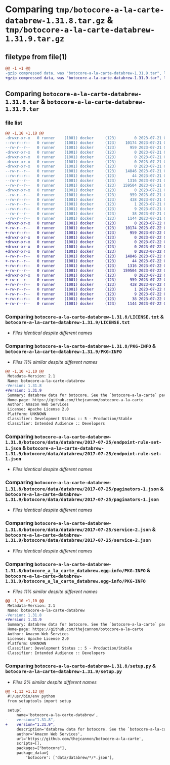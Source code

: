 # Comparing `tmp/botocore-a-la-carte-databrew-1.31.8.tar.gz` & `tmp/botocore-a-la-carte-databrew-1.31.9.tar.gz`

## filetype from file(1)

```diff
@@ -1 +1 @@
-gzip compressed data, was "botocore-a-la-carte-databrew-1.31.8.tar", last modified: Fri Jul 21 01:21:21 2023, max compression
+gzip compressed data, was "botocore-a-la-carte-databrew-1.31.9.tar", last modified: Sat Jul 22 01:20:24 2023, max compression
```

## Comparing `botocore-a-la-carte-databrew-1.31.8.tar` & `botocore-a-la-carte-databrew-1.31.9.tar`

### file list

```diff
@@ -1,18 +1,18 @@
-drwxr-xr-x   0 runner    (1001) docker     (123)        0 2023-07-21 01:21:21.726934 botocore-a-la-carte-databrew-1.31.8/
--rw-r--r--   0 runner    (1001) docker     (123)    10174 2023-07-21 01:21:21.000000 botocore-a-la-carte-databrew-1.31.8/LICENSE.txt
--rw-r--r--   0 runner    (1001) docker     (123)      959 2023-07-21 01:21:21.726934 botocore-a-la-carte-databrew-1.31.8/PKG-INFO
-drwxr-xr-x   0 runner    (1001) docker     (123)        0 2023-07-21 01:21:21.722934 botocore-a-la-carte-databrew-1.31.8/botocore/
-drwxr-xr-x   0 runner    (1001) docker     (123)        0 2023-07-21 01:21:21.722934 botocore-a-la-carte-databrew-1.31.8/botocore/data/
-drwxr-xr-x   0 runner    (1001) docker     (123)        0 2023-07-21 01:21:21.722934 botocore-a-la-carte-databrew-1.31.8/botocore/data/databrew/
-drwxr-xr-x   0 runner    (1001) docker     (123)        0 2023-07-21 01:21:21.726934 botocore-a-la-carte-databrew-1.31.8/botocore/data/databrew/2017-07-25/
--rw-r--r--   0 runner    (1001) docker     (123)    14846 2023-07-21 01:21:06.000000 botocore-a-la-carte-databrew-1.31.8/botocore/data/databrew/2017-07-25/endpoint-rule-set-1.json
--rw-r--r--   0 runner    (1001) docker     (123)       44 2023-07-21 01:21:06.000000 botocore-a-la-carte-databrew-1.31.8/botocore/data/databrew/2017-07-25/examples-1.json
--rw-r--r--   0 runner    (1001) docker     (123)     1316 2023-07-21 01:21:06.000000 botocore-a-la-carte-databrew-1.31.8/botocore/data/databrew/2017-07-25/paginators-1.json
--rw-r--r--   0 runner    (1001) docker     (123)   159504 2023-07-21 01:21:06.000000 botocore-a-la-carte-databrew-1.31.8/botocore/data/databrew/2017-07-25/service-2.json
-drwxr-xr-x   0 runner    (1001) docker     (123)        0 2023-07-21 01:21:21.726934 botocore-a-la-carte-databrew-1.31.8/botocore_a_la_carte_databrew.egg-info/
--rw-r--r--   0 runner    (1001) docker     (123)      959 2023-07-21 01:21:21.000000 botocore-a-la-carte-databrew-1.31.8/botocore_a_la_carte_databrew.egg-info/PKG-INFO
--rw-r--r--   0 runner    (1001) docker     (123)      438 2023-07-21 01:21:21.000000 botocore-a-la-carte-databrew-1.31.8/botocore_a_la_carte_databrew.egg-info/SOURCES.txt
--rw-r--r--   0 runner    (1001) docker     (123)        1 2023-07-21 01:21:21.000000 botocore-a-la-carte-databrew-1.31.8/botocore_a_la_carte_databrew.egg-info/dependency_links.txt
--rw-r--r--   0 runner    (1001) docker     (123)        9 2023-07-21 01:21:21.000000 botocore-a-la-carte-databrew-1.31.8/botocore_a_la_carte_databrew.egg-info/top_level.txt
--rw-r--r--   0 runner    (1001) docker     (123)       38 2023-07-21 01:21:21.726934 botocore-a-la-carte-databrew-1.31.8/setup.cfg
--rw-r--r--   0 runner    (1001) docker     (123)     1144 2023-07-21 01:21:21.000000 botocore-a-la-carte-databrew-1.31.8/setup.py
+drwxr-xr-x   0 runner    (1001) docker     (123)        0 2023-07-22 01:20:24.480906 botocore-a-la-carte-databrew-1.31.9/
+-rw-r--r--   0 runner    (1001) docker     (123)    10174 2023-07-22 01:20:24.000000 botocore-a-la-carte-databrew-1.31.9/LICENSE.txt
+-rw-r--r--   0 runner    (1001) docker     (123)      959 2023-07-22 01:20:24.480906 botocore-a-la-carte-databrew-1.31.9/PKG-INFO
+drwxr-xr-x   0 runner    (1001) docker     (123)        0 2023-07-22 01:20:24.476906 botocore-a-la-carte-databrew-1.31.9/botocore/
+drwxr-xr-x   0 runner    (1001) docker     (123)        0 2023-07-22 01:20:24.476906 botocore-a-la-carte-databrew-1.31.9/botocore/data/
+drwxr-xr-x   0 runner    (1001) docker     (123)        0 2023-07-22 01:20:24.476906 botocore-a-la-carte-databrew-1.31.9/botocore/data/databrew/
+drwxr-xr-x   0 runner    (1001) docker     (123)        0 2023-07-22 01:20:24.480906 botocore-a-la-carte-databrew-1.31.9/botocore/data/databrew/2017-07-25/
+-rw-r--r--   0 runner    (1001) docker     (123)    14846 2023-07-22 01:20:09.000000 botocore-a-la-carte-databrew-1.31.9/botocore/data/databrew/2017-07-25/endpoint-rule-set-1.json
+-rw-r--r--   0 runner    (1001) docker     (123)       44 2023-07-22 01:20:09.000000 botocore-a-la-carte-databrew-1.31.9/botocore/data/databrew/2017-07-25/examples-1.json
+-rw-r--r--   0 runner    (1001) docker     (123)     1316 2023-07-22 01:20:09.000000 botocore-a-la-carte-databrew-1.31.9/botocore/data/databrew/2017-07-25/paginators-1.json
+-rw-r--r--   0 runner    (1001) docker     (123)   159504 2023-07-22 01:20:09.000000 botocore-a-la-carte-databrew-1.31.9/botocore/data/databrew/2017-07-25/service-2.json
+drwxr-xr-x   0 runner    (1001) docker     (123)        0 2023-07-22 01:20:24.480906 botocore-a-la-carte-databrew-1.31.9/botocore_a_la_carte_databrew.egg-info/
+-rw-r--r--   0 runner    (1001) docker     (123)      959 2023-07-22 01:20:24.000000 botocore-a-la-carte-databrew-1.31.9/botocore_a_la_carte_databrew.egg-info/PKG-INFO
+-rw-r--r--   0 runner    (1001) docker     (123)      438 2023-07-22 01:20:24.000000 botocore-a-la-carte-databrew-1.31.9/botocore_a_la_carte_databrew.egg-info/SOURCES.txt
+-rw-r--r--   0 runner    (1001) docker     (123)        1 2023-07-22 01:20:24.000000 botocore-a-la-carte-databrew-1.31.9/botocore_a_la_carte_databrew.egg-info/dependency_links.txt
+-rw-r--r--   0 runner    (1001) docker     (123)        9 2023-07-22 01:20:24.000000 botocore-a-la-carte-databrew-1.31.9/botocore_a_la_carte_databrew.egg-info/top_level.txt
+-rw-r--r--   0 runner    (1001) docker     (123)       38 2023-07-22 01:20:24.480906 botocore-a-la-carte-databrew-1.31.9/setup.cfg
+-rw-r--r--   0 runner    (1001) docker     (123)     1144 2023-07-22 01:20:24.000000 botocore-a-la-carte-databrew-1.31.9/setup.py
```

### Comparing `botocore-a-la-carte-databrew-1.31.8/LICENSE.txt` & `botocore-a-la-carte-databrew-1.31.9/LICENSE.txt`

 * *Files identical despite different names*

### Comparing `botocore-a-la-carte-databrew-1.31.8/PKG-INFO` & `botocore-a-la-carte-databrew-1.31.9/PKG-INFO`

 * *Files 11% similar despite different names*

```diff
@@ -1,10 +1,10 @@
 Metadata-Version: 2.1
 Name: botocore-a-la-carte-databrew
-Version: 1.31.8
+Version: 1.31.9
 Summary: databrew data for botocore. See the `botocore-a-la-carte` package for more info.
 Home-page: https://github.com/thejcannon/botocore-a-la-carte
 Author: Amazon Web Services
 License: Apache License 2.0
 Platform: UNKNOWN
 Classifier: Development Status :: 5 - Production/Stable
 Classifier: Intended Audience :: Developers
```

### Comparing `botocore-a-la-carte-databrew-1.31.8/botocore/data/databrew/2017-07-25/endpoint-rule-set-1.json` & `botocore-a-la-carte-databrew-1.31.9/botocore/data/databrew/2017-07-25/endpoint-rule-set-1.json`

 * *Files identical despite different names*

### Comparing `botocore-a-la-carte-databrew-1.31.8/botocore/data/databrew/2017-07-25/paginators-1.json` & `botocore-a-la-carte-databrew-1.31.9/botocore/data/databrew/2017-07-25/paginators-1.json`

 * *Files identical despite different names*

### Comparing `botocore-a-la-carte-databrew-1.31.8/botocore/data/databrew/2017-07-25/service-2.json` & `botocore-a-la-carte-databrew-1.31.9/botocore/data/databrew/2017-07-25/service-2.json`

 * *Files identical despite different names*

### Comparing `botocore-a-la-carte-databrew-1.31.8/botocore_a_la_carte_databrew.egg-info/PKG-INFO` & `botocore-a-la-carte-databrew-1.31.9/botocore_a_la_carte_databrew.egg-info/PKG-INFO`

 * *Files 11% similar despite different names*

```diff
@@ -1,10 +1,10 @@
 Metadata-Version: 2.1
 Name: botocore-a-la-carte-databrew
-Version: 1.31.8
+Version: 1.31.9
 Summary: databrew data for botocore. See the `botocore-a-la-carte` package for more info.
 Home-page: https://github.com/thejcannon/botocore-a-la-carte
 Author: Amazon Web Services
 License: Apache License 2.0
 Platform: UNKNOWN
 Classifier: Development Status :: 5 - Production/Stable
 Classifier: Intended Audience :: Developers
```

### Comparing `botocore-a-la-carte-databrew-1.31.8/setup.py` & `botocore-a-la-carte-databrew-1.31.9/setup.py`

 * *Files 2% similar despite different names*

```diff
@@ -1,13 +1,13 @@
 #!/usr/bin/env python
 from setuptools import setup
 
 setup(
     name='botocore-a-la-carte-databrew',
-    version="1.31.8",
+    version="1.31.9",
     description='databrew data for botocore. See the `botocore-a-la-carte` package for more info.',
     author='Amazon Web Services',
     url='https://github.com/thejcannon/botocore-a-la-carte',
     scripts=[],
     packages=["botocore"],
     package_data={
         'botocore': ['data/databrew/*/*.json'],
```

